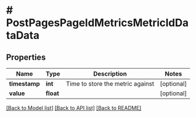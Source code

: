 # # PostPagesPageIdMetricsMetricIdDataData

## Properties

Name | Type | Description | Notes
------------ | ------------- | ------------- | -------------
**timestamp** | **int** | Time to store the metric against | [optional]
**value** | **float** |  | [optional]

[[Back to Model list]](../../README.md#models) [[Back to API list]](../../README.md#endpoints) [[Back to README]](../../README.md)
